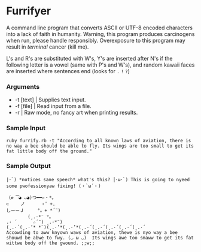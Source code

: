 # Furrifyer
A command line program that converts ASCII or UTF-8 encoded characters into a lack of faith in humanity. Warning, this program produces carcinogens when run, please handle responsibly. Overexposure to this program may result in _terminal_ cancer (kill me).

L's and R's are substituted with W's, Y's are inserted after N's if the following letter is a vowel (same with P's and W's), and random kawaii faces are inserted where sentences end (looks for `.` `!` `?`) 

### Arguments
* -t    [text]	| Supplies text input.
* -f 	[file]	| Read input from a file.
* -r 			| Raw mode, no fancy art when printing results.

### Sample Input
```
ruby furrify.rb -t "According to all known laws of aviation, there is no way a bee should be able to fly. Its wings are too small to get its fat little body off the ground."
```
### Sample Output
```
|･`) *notices sane speech* what's this? │･ω･`) This is going to nyeed some pwofessionyaw fixing! (・`ω´・)

（✿ ͡◕ ᴗ◕)つ━━✫・*。
⊂　　 ノ 　　　・゜+.
しーーＪ　　　°。+ *´¨)
        (¸.·*¨ °。
.· ´      ☆´¨) ¸.·*¨)
(¸.·´(¸.·’* *¨)(¸.·’*(¸.·’*(¸.·´(¸.·´(¸.·´(¸.·´(¸.·´
Accowding to aww knyown waws of aviation, thewe is nyo way a bee shouwd be abwe to fwy. (◡ ω ◡)  Its wings awe too smaww to get its fat wittwe body off the gwound. ;;w;;
```

